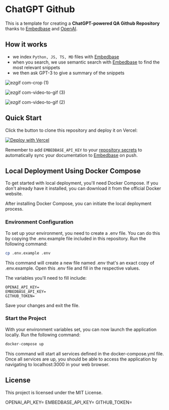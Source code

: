# ChatGPT Github

This is a template for creating a **ChatGPT-powered QA Github Repository** thanks to [Embedbase](https://embedbase.xyz) and [OpenAI](https://openai.com).


## How it works

* we index `Python, JS, TS, MD` files with [Embedbase](https://github.com/another-ai/embedbase)
* when you search, we use semantic search with [Embedbase](https://github.com/another-ai/embedbase) to find the most relevant snippets
* we then ask GPT-3 to give a summary of the snippets

![ezgif com-crop (1)](https://user-images.githubusercontent.com/25003283/221257024-782d29c8-7168-401d-8f1e-a3461107cdae.gif)

![ezgif com-video-to-gif (3)](https://user-images.githubusercontent.com/25003283/221257924-845c0edc-7702-4784-9e0a-7e9764050be0.gif)

![ezgif com-video-to-gif (2)](https://user-images.githubusercontent.com/25003283/221257938-66b8c909-60be-4d13-8487-10f285adfdf9.gif)


## Quick Start

Click the button to clone this repository and deploy it on Vercel:

[![Deploy with Vercel](https://vercel.com/button)](https://vercel.com/new/clone?repository-url=https%3A%2F%2Fgithub.com%2Fanother-ai%2Fchat-gpt-github&env=EMBEDBASE_API_KEY,OPENAI_API_KEY&envDescription=Get%20your%20API%20key%20on%20Embedbase%20website%20at%20https%3A%2F%2Fapp.embedbase.xyz%20and%20your%20OpenAI%20key%20at%20https%3A%2F%2Fplatform.openai.com%2Faccount%2Fapi-keys)

Remember to add `EMBEDBASE_API_KEY` to your [repository secrets](https://docs.github.com/en/rest/actions/secrets) to automatically sync your documentation to [Embedbase](https://embedbase.xyz) on push.

## Local Deployment Using Docker Compose
To get started with local deployment, you'll need Docker Compose. If you don't already have it installed, you can download it from the official Docker website.

After installing Docker Compose, you can initiate the local deployment process.

### Environment Configuration
To set up your environment, you need to create a .env file. You can do this by copying the .env.example file included in this repository. Run the following command:

```sh
cp .env.example .env
```

This command will create a new file named .env that's an exact copy of .env.example. Open this .env file and fill in the respective values.

The variables you'll need to fill include:

```
OPENAI_API_KEY=
EMBEDBASE_API_KEY=
GITHUB_TOKEN=
```

Save your changes and exit the file.

### Start the Project
With your environment variables set, you can now launch the application locally. Run the following command:
```sh
docker-compose up
```

This command will start all services defined in the docker-compose.yml file. Once all services are up, you should be able to access the application by navigating to localhost:3000 in your web browser.

## License

This project is licensed under the MIT License.


OPENAI_API_KEY=
EMBEDBASE_API_KEY=
GITHUB_TOKEN=
